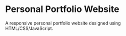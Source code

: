 # Personal Portfolio Website
A responsive personal portfolio website designed using HTML/CSS/JavaScript.
